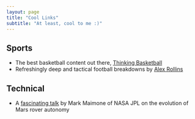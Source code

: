 ```yaml
---
layout: page
title: "Cool Links"
subtitle: "At least, cool to me :)"
---
```


## Sports
- The best basketball content out there, [Thinking Basketball](https://www.youtube.com/c/ThinkingBasketball)
- Refreshingly deep and tactical football breakdowns by [Alex Rollins](https://www.youtube.com/c/AlexRollinsNFL)

## Technical
- A [fascinating talk](https://nescacademy.nasa.gov/video/62a838b3d8a54a9095dffbba69da76701d) by Mark Maimone of NASA JPL on the evolution of Mars rover autonomy